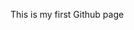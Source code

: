 <!DOCTYPE html>
<html>
  <head>
  </head>
  <body>
    <p>This is my first Github page</p>
  </body>
</html>
